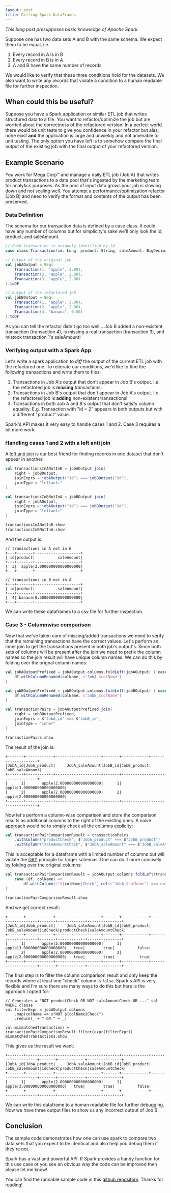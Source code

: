 ```yaml
---
layout: post
title: Diffing Spark DataFrames
---
```


_This blog post presupposes basic knowledge of Apache Spark_.

Suppose one has two data sets A and B with the same schema. We expect them to be
equal, i.e.

1. Every record in A is in B
2. Every record in B is in A
3. A and B have the same number of records

We would like to verify that these three conditions hold for the datasets. We
also want to write any records that violate a condition to a human readable file
for further inspection.

## When could this be useful?
Suppose you have a Spark application or similar ETL job that writes structured
data to a file. You want to refactor/optimize the job but are worried about the
correctness of the refactored version. In a perfect world there would be
unit tests to give you confidence in your refactor but alas, none exist **and**
the application is large and unwieldy and not amenable to unit testing. The only
option you have left is to somehow compare the final output of the existing job
with the final output of your refactored version.


## Example Scenario
You work for Mega Corp™ and manage a daily ETL job (Job A) that writes product
transactions to a data pool that's ingested by the marketing team for
analytics purposes. As the pool of input data grows your job is slowing down and
not scaling well. You attempt a performance/optimization refactor (Job B) and need to
verify the format and contents of the output has been preserved.

### Data Definition
The schema for our transaction data is defined by a case class. It could have
any number of columns but for simplicity's sake we'll only look the id,
product, and saleAmount.
```scala
// Each transaction is uniquely identified by id
case class Transaction(id: Long, product: String, saleAmount: BigDecimal, ...)

// Output of the original job
val jobAOutput = Seq(
    Transaction(1, "apple", 2.00),
    Transaction(2, "apple", 2.00),
    Transaction(3, "apple", 2.00)
).toDF

// Output of the refactored job
val jobBOutput = Seq(
    Transaction(1, "apple", 3.00),
    Transaction(2, "apple", 2.00),
    Transaction(4, "banana", 0.50)
).toDF
```
As you can tell the refactor didn't go too well... Job B added a non-existent
transaction (transaction 4), is missing a real transaction (transaction 3),
and mistook transaction 1's saleAmount! 

### Verifying output with a Spark App
Let's write a spark application to _diff_ the output of the current ETL job with
the refactored one. To reiterate our conditions, we'd like to find the following
transactions and write them to files:

1. Transactions in Job A's output that don't appear in Job B's output. I.e. the
refactored job is **missing** transactions.
2. Transactions in Job B's output that don't appear in Job A's output. I.e. the
refactored job is **adding** non-existent transactions!
3. Transactions in both Job A and B's output that don't satisfy column equality.
E.g. Transaction with "id = 2" appears in both outputs but with a different
"product" value.

Spark's API makes it very easy to handle cases 1 and 2. Case 3 requires a bit
more work.

### Handling cases 1 and 2 with a left anti join
A [left anti join](https://sparkbyexamples.com/spark/spark-sql-dataframe-join/)
is our best friend for finding records in one dataset that don't appear in another.

```scala
val transactionsInANotInB = jobAOutput.join(
    right = jobBOutput,
    joinExprs = jobAOutput("id") === jobBOutput("id"),
    joinType = "leftanti"
)

val transactionsInBNotInA = jobBOutput.join(
    right = jobAOutput,
    joinExprs = jobAOutput("id") === jobBOutput("id"),
    joinType = "leftanti"
)

transactionsInANotInB.show
transactionsInBNotInA.show
```

And the output is:

```
// transactions in A not in B
+---+-------+--------------------+
| id|product|          saleAmount|
+---+-------+--------------------+
|  3|  apple|2.000000000000000000|
+---+-------+--------------------+

// transactions in B not in A
+---+-------+--------------------+
| id|product|          saleAmount|
+---+-------+--------------------+
|  4| banana|0.500000000000000000|
+---+-------+--------------------+
```

We can write these dataframes to a csv file for
further inspection.

### Case 3 - Columnwise comparison
Now that we've taken care of missing/added transactions we need to verify
that the remaining transactions have the correct values. Let's perform an
inner join to get the transactions present in both job's output's. Since
both sets of columns will be present after the join we need to prefix the column
names so the join result will have unique column names. We can do this by
folding over the orignal column names: 

```scala
val jobAOutputPrefixed = jobAOutput.columns.foldLeft(jobAOutput) { case (df, colName) =>
    df.withColumnRenamed(colName, s"JobA_$colName")
}

val jobBOutputPrefixed = jobBOutput.columns.foldLeft(jobBOutput) { case (df, colName) =>
    df.withColumnRenamed(colName, s"JobB_$colName")
}

val transactionPairs = jobAOutputPrefixed.join(
    right = jobBOutputPrefixed,
    joinExprs = $"JobA_id" === $"JobB_id",
    joinType = "inner"
)

transactionPairs.show
```

The result of the join is:
```
+-------+------------+--------------------+-------+------------+--------------------+
|JobA_id|JobA_product|     JobA_saleAmount|JobB_id|JobB_product|     JobB_saleAmount|
+-------+------------+--------------------+-------+------------+--------------------+
|      1|       apple|2.000000000000000000|      1|       apple|3.000000000000000000|
|      2|       apple|2.000000000000000000|      2|       apple|2.000000000000000000|
+-------+------------+--------------------+-------+------------+--------------------+
```

Now let's perform a column-wise comparison and store the comparison results as
additional columns to the right of the existing ones. A naive approach would
be to simply check all the columns explicity:

```scala
val transactionPairComparisonResult = transactionPairs
    .withColumn("productCheck", $"JobA_product" === $"JobB_product")
    .withColumn("saleAmountCheck", $"JobA_saleAmount" === $"JobB_saleAmount")
```

This is acceptable for a dataframe with a limited number of columns but will
violate the [DRY](https://en.wikipedia.org/wiki/Don%27t_repeat_yourself) principle
for larger schemas. One can do it more concisely by folding over the original
columns:


```scala
val transactionPairComparisonResult = jobAOutput.columns.foldLeft(transactionPairs) {
    case (df, colName) =>
        df.withColumn(s"${colName}Check", col(s"JobA_$colName") === col(s"JobB_$colName"))
}

transactionPairComparisonResult.show
```

And we get correct result:

```
+-------+------------+--------------------+-------+------------+--------------------+-------+------------+---------------+
|JobA_id|JobA_product|     JobA_saleAmount|JobB_id|JobB_product|     JobB_saleAmount|idCheck|productCheck|saleAmountCheck|
+-------+------------+--------------------+-------+------------+--------------------+-------+------------+---------------+
|      1|       apple|2.000000000000000000|      1|       apple|3.000000000000000000|   true|        true|          false|
|      2|       apple|2.000000000000000000|      2|       apple|2.000000000000000000|   true|        true|           true|
+-------+------------+--------------------+-------+------------+--------------------+-------+------------+---------------+
```

The final step is to filter the column comparison result and only keep the
records where at least one "check" column is `false`. Spark's API is very
flexible and I'm sure there are many ways to do this but here is the approach I
opted for:

```
// Generates a "NOT productCheck OR NOT saleAmountCheck OR ..." sql WHERE clause
val filterExpr = jobAOutput.columns
    .map(colName => s"NOT ${colName}Check")
    .reduce(_ + " OR " + _)

val mismatchedTransactions = transactionPairComparisonResult.filter(expr(filterExpr))
mismatchedTransactions.show
```

This gives us the result we want:

```
+-------+------------+--------------------+-------+------------+--------------------+-------+------------+---------------+
|JobA_id|JobA_product|     JobA_saleAmount|JobB_id|JobB_product|     JobB_saleAmount|idCheck|productCheck|saleAmountCheck|
+-------+------------+--------------------+-------+------------+--------------------+-------+------------+---------------+
|      1|       apple|2.000000000000000000|      1|       apple|3.000000000000000000|   true|        true|          false|
+-------+------------+--------------------+-------+------------+--------------------+-------+------------+---------------+
```

We can write this dataframe to a human readable file for further debugging. Now
we have three output files to show us any incorrect output of Job B.

## Conclusion
The sample code demonstrates how one can use spark to compare two data sets that
you expect to be identical and also help you debug them if they're not.

Spark has a vast and powerful API. If Spark provides a handy function for this
use case or you see an obvious way the code can be improved then please let me
know!

You can find the runnable sample code in this [github
repository](https://github.com/daltyboy11/SparkDataFrameDiffDemo/blob/master/src/main/scala/Main.scala).
Thanks for reading!
